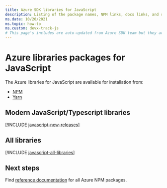 ```yaml
---
title: Azure SDK libraries for JavaScript
description: Listing of the package names, NPM links, docs links, and source code links for all libraries in the Azure SDK for JavaScript.
ms.date: 10/20/2021
ms.topic: how-to
ms.custom: devx-track-js
# This page's includes are auto-updated from Azure SDK team but they aren't changing this file's date.
---
```


# Azure libraries packages for JavaScript

The Azure libraries for JavaScript are available for installation from:
* [NPM](https://www.npmjs.com/)
* [Yarn](https://yarnpkg.com/)

## Modern JavaScript/Typescript libraries

[!INCLUDE [javascript-new-releases](../includes/javascript-new.md)]

## All libraries

[!INCLUDE [javascript-all-libraries](../includes/javascript-all.md)]

## Next steps

Find [reference documentation](/javascript/api/overview/azure/) for all Azure NPM packages.